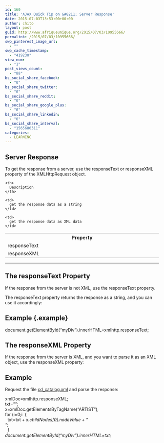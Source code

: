 ```yaml
---
id: 160
title: 'AJAX Quick Tip on &#8211; Server Response'
date: 2015-07-03T13:53:00+00:00
author: chito
layout: post
guid: http://www.afriqueunique.org/2015/07/03/10955666/
permalink: /2015/07/03/10955666/
swp_pinterest_image_url:
  - ""
swp_cache_timestamp:
  - "419230"
view_num:
  - "1"
post_views_count:
  - "88"
bs_social_share_facebook:
  - "0"
bs_social_share_twitter:
  - "0"
bs_social_share_reddit:
  - "0"
bs_social_share_google_plus:
  - "0"
bs_social_share_linkedin:
  - "0"
bs_social_share_interval:
  - "1565680311"
categories:
  - LEARNING
---
```

## Server Response

To get the response from a server, use the responseText or responseXML property of the XMLHttpRequest object.

<table class="reference notranslate">
  <tr>
    <th style="width:20%;">
      Property
    </th>
    
    <th>
      Description
    </th>
  </tr>
  
  <tr>
    <td>
      responseText
    </td>
    
    <td>
      get the response data as a string
    </td>
  </tr>
  
  <tr>
    <td>
      responseXML
    </td>
    
    <td>
      get the response data as XML data
    </td>
  </tr>
</table>

* * *

## The responseText Property

If the response from the server is not XML, use the responseText property.

The responseText property returns the response as a string, and you can use it accordingly:

## Example {.example}

<div class="example_code notranslate">
  document.getElementById(&#8220;myDiv&#8221;).innerHTML=xmlhttp.responseText;</p> 
  
  <p>
  </p>
  
  <h2>
    The responseXML Property
  </h2>
  
  <p>
    If the response from the server is XML, and you want to parse it as an XML object, use the responseXML property:
  </p>
  
  <h2 class="example">
    Example
  </h2>
  
  <p>
    Request the file <a target="_blank" href="http://www.w3schools.com/ajax/cd_catalog.xml" rel="noopener noreferrer">cd_catalog.xml</a> and parse the response:
  </p>
  
  <div class="example_code notranslate">
    xmlDoc=xmlhttp.responseXML;<br />txt=&#8221;&#8221;;<br />x=xmlDoc.getElementsByTagName(&#8220;ARTIST&#8221;);<br />for (i=0;i<x.length;i++)<br />&nbsp; {<br />&nbsp; txt=txt + x<em>.childNodes[0].nodeValue + &#8220;<br>&#8221;;<br />&nbsp; }<br />document.getElementById(&#8220;myDiv&#8221;).innerHTML=txt;</em>
  </div>
  
  <p>
    <em><br /></em></div>